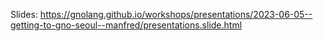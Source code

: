 Slides: https://gnolang.github.io/workshops/presentations/2023-06-05--getting-to-gno-seoul--manfred/presentations.slide.html
